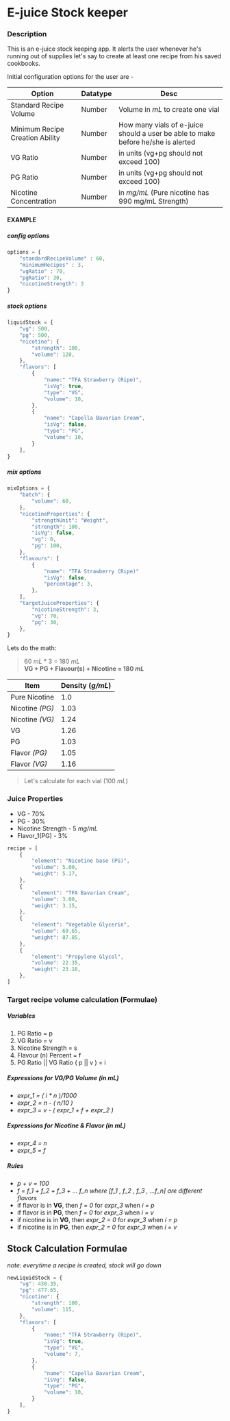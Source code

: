 # E-juice Stock keeper

### **Description**

This is an e-juice stock keeping app. It alerts the user whenever he's running out of supplies let's say to create at least one recipe from his saved cookbooks.

Initial configuration options for the user are - 

| Option | Datatype | Desc |
| ------ | -------- | ---- |
| Standard Recipe Volume | Number | Volume in _mL_ to create one vial |
| Minimum Recipe Creation Ability | Number | How many vials of e-juice should a user be able to make before he/she is alerted |
| VG Ratio | Number | in units (vg+pg should not exceed 100) |
| PG Ratio | Number | in units (vg+pg should not exceed 100) |
| Nicotine Concentration | Number | in _mg/mL_ (Pure nicotine has 990 mg/mL Strength) |


#### EXAMPLE

##### ***config options***

```javascript
options = {
    "standardRecipeVolume" : 60,
    "minimumRecipes" : 3,
    "vgRatio" : 70,
    "pgRatio": 30,
    "nicotineStrength": 3
}
```

##### ***stock options***

```javascript
liquidStock = {
    "vg": 500,
    "pg": 500,
    "nicotine": {
        "strength": 100,
        "volume": 120,
    },
    "flavors": [
        {
            "name:" "TFA Strawberry (Ripe)",
            "isVg": true,
            "type": "VG",
            "volume": 10,
        },
        {
            "name": "Capella Bavarian Cream",
            "isVg": false,
            "type": "PG",
            "volume": 10,
        }
    ],
}
```

##### ***mix options***

```javascript
mixOptions = {
    "batch": {
        "volume": 60,
    },
    "nicotineProperties": {
        "strengthUnit": "Weight",
        "strength": 100,
        "isVg": false,
        "vg": 0,
        "pg": 100,
    },
    "flavours": [
        {
            "name": "TFA Strawberry (Ripe)"
            "isVg": false,
            "percentage": 3,
        },
    ],
    "targetJuiceProperties": {
        "nicotineStrength": 3,
        "vg": 70,
        "pg": 30,
    },
}
```

Lets do the math: 

> 60 _mL_ * 3 = 180 _mL_  
> **VG + PG + Flavour(s) + Nicotine = 180 _mL_**

| Item | Density (_g/mL_) |
| ---- | -------------- |
| Pure Nicotine | 1.0 |
| Nicotine _(PG)_| 1.03 |
| Nicotine _(VG)_| 1.24 |
| VG | 1.26 |
| PG | 1.03 |
| Flavor _(PG)_ | 1.05 |
| Flavor _(VG)_ | 1.16 |

> Let's calculate for each vial (100 _mL_)

### Juice Properties
- VG - 70%
- PG - 30%
- Nicotine Strength - 5 _mg/mL_
- Flavor_1(PG) - 3%



```javascript
recipe = [
    {
        "element": "Nicotine base (PG)",
        "volume": 5.00,
        "weight": 5.17,
    },
    {
        "element": "TFA Bavarian Cream",
        "volume": 3.00,
        "weight": 3.15,
    },
    {
        "element": "Vegetable Glycerin",
        "volume": 69.65,
        "weight": 87.85,
    },
    {
        "element": "Propylene Glycol",
        "volume": 22.35,
        "weight": 23.18,
    },
]
```

### __Target recipe volume calculation (Formulae)__

##### Variables
1. PG Ratio = p
2. VG Ratio = v
3. Nicotine Strength = s
4. Flavour (n) Percent = f
6. PG Ratio || VG Ratio ( p || v ) = i

##### Expressions for VG/PG Volume (in _mL_)
- _expr_1 = ( i * n )/1000_
- _expr_2 = n - ( n/10 )_
- _expr_3 = v - ( expr_1 + f + expr_2 )_

##### Expressions for Nicotine & Flavor (in _mL_)
- _expr_4 = n_
- _expr_5 = f_

##### Rules
- _p + v = 100_
- _f = f_1 + f_2 + f_3 + ... f_n where [f_1 , f_2 , f_3 , ...f_n] are different flavors_
- if flavor is in __VG__, then _f = 0_ for _expr_3_ when _i = p_
- if flavor is in __PG__, then _f = 0_ for _expr_3_ when _i = v_
- if nicotine is in __VG__, then _expr_2 = 0_ for _expr_3_ when _i = p_
- if nicotine is in __PG__, then _expr_2 = 0_ for _expr_3_ when _i = v_

## Stock Calculation Formulae

_note: everytime a recipe is created, stock will go down_

```javascript
newLiquidStock = {
    "vg": 430.35,
    "pg": 477.65,
    "nicotine": {
        "strength": 100,
        "volume": 115,
    },
    "flavors": [
        {
            "name:" "TFA Strawberry (Ripe)",
            "isVg": true,
            "type": "VG",
            "volume": 7,
        },
        {
            "name": "Capella Bavarian Cream",
            "isVg": false,
            "type": "PG",
            "volume": 10,
        }
    ],
}
```

